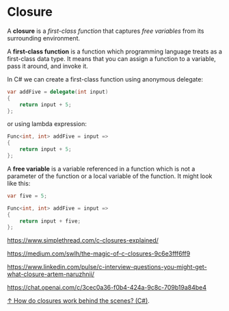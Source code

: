 # Closure

A **closure** is a *first-class function* that captures *free variables* from its surrounding environment.

A **first-class function** is a function which programming language treats as a first-class data type. It means that you can assign a function to a variable, pass it around, and invoke it.

In C# we can create a first-class function using anonymous delegate:

```csharp
var addFive = delegate(int input)
{
    return input + 5;
};
```

or using lambda expression:

```csharp
Func<int, int> addFive = input =>
{
    return input + 5;
};
```

A **free variable** is a variable referenced in a function which is not a parameter of the function or a local variable of the function. It might look like this:

```csharp
var five = 5;

Func<int, int> addFive = input =>
{
    return input + five;
};
```

<https://www.simplethread.com/c-closures-explained/>

<https://medium.com/swlh/the-magic-of-c-closures-9c6e3fff6ff9>

<https://www.linkedin.com/pulse/c-interview-questions-you-might-get-what-closure-artem-naruzhnii/>

<https://chat.openai.com/c/3cec0a36-f0b4-424a-9c8c-709b19a84be4>

[↑ How do closures work behind the scenes? (C#)](https://stackoverflow.com/questions/1928636/how-do-closures-work-behind-the-scenes-c).
